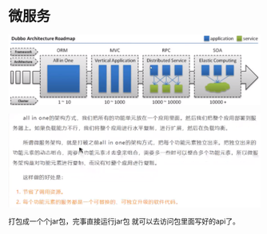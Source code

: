 # 微服务

![](../.gitbook/assets/image%20%28147%29.png)

![](../.gitbook/assets/image%20%28142%29.png)

打包成一个个jar包，完事直接运行jar包 就可以去访问包里面写好的api了。

